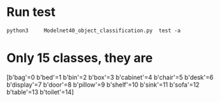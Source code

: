 # Run test

```
python3     Modelnet40_object_classification.py  test -a
```

# Only 15 classes, they are 
[b'bag'=0 b'bed'=1 b'bin'=2 b'box'=3 b'cabinet'=4 b'chair'=5 b'desk'=6 b'display'=7 b'door'=8 b'pillow'=9 b'shelf'=10 b'sink'=11 b'sofa'=12 b'table'=13 b'toilet'=14] 
